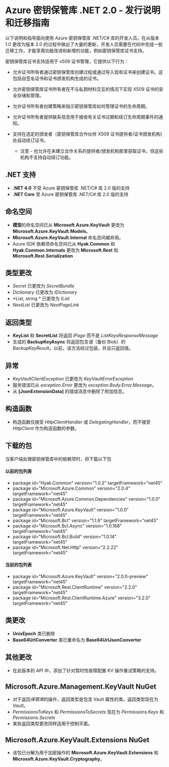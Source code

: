 <properties
   pageTitle="密钥保管库 .NET 2.x API 发行说明 | Azure"
   description=".NET 开发人员可使用此 API 来编写 Azure 密钥保管库的代码"
   services="key-vault"
   documentationCenter=""
   authors="BrucePerlerMS"
   manager="mbaldwin"
   editor="bruceper" />  

<tags
   ms.service="key-vault"
   ms.devlang="CSharp"
   ms.topic="article"
   ms.tgt_pltfrm="na"
   ms.workload="identity"
   ms.date="10/07/2016"
   ms.author="bruceper" 
   wacn.date="11/22/2016"/>  


# Azure 密钥保管库 .NET 2.0 - 发行说明和迁移指南

以下说明和指导面向使用 Azure 密钥保管库 .NET/C# 库的开发人员。在从版本 1.0 更改为版本 2.0 的过程中做出了大量的更新，开发人员需要在代码中完成一些迁移工作，才能享用功能改进和新增的功能，例如密钥保管库证书支持。

密钥保管库证书支持适用于 x509 证书管理，它提供以下行为：

-   允许证书所有者通过密钥保管库创建过程或通过导入现有证书来创建证书。这包括自签名证书和证书颁发机构生成的证书。

- 允许密钥保管库证书所有者在不与私钥材料交互的情况下实现 X509 证书的安全存储和管理。

-   允许证书所有者创建策略来指示密钥保管库如何管理证书的生命周期。

-   允许证书所有者提供联系信息用于接收有关证书过期和续订生命周期事件的通知。

-   支持在选定的颁发者（密钥保管库合作伙伴 X509 证书提供者/证书颁发机构）处自动续订证书。
    - 注意 - 也允许在未建立合作关系的提供者/颁发机构那里获取证书，但这些机构不支持自动续订功能。


## .NET 支持
- **.NET 4.0** 不受 Azure 密钥保管库 .NET/C# 库 2.0 版的支持
- **.NET Core** 受 Azure 密钥保管库 .NET/C# 库 2.0 版的支持

## 命名空间
- **模型**的命名空间已从 **Microsoft.Azure.KeyVault** 更改为 **Microsoft.Azure.KeyVault.Models**。
- **Microsoft.Azure.KeyVault.Internal** 命名空间被弃用。
- Azure SDK 依赖项命名空间已从 **Hyak.Common** 和 **Hyak.Common.Internals** 更改为 **Microsoft.Rest** 和 **Microsoft.Rest.Serialization**


## 类型更改
- *Secret* 已更改为 *SecretBundle*
- *Dictionary* 已更改为 *IDictionary*
- *List<T>, string * 已更改为 *IList<T>*
- *NextList* 已更改为 *NextPageLink*


## 返回类型
- **KeyList** 和 **SecretList** 将返回 *IPage<T>* 而不是 *ListKeysResponseMessage*
- 生成的 **BackupKeyAsync** 将返回包含*值*（备份 Blob）的 *BackupKeyResult*。以前，该方法经过包装，并且只返回值。

## 异常
- *KeyVaultClientException* 已更改为 *KeyVaultErrorException*
- 服务错误已从 *exception.Error* 更改为 *exception.Body.Error.Message*。
- 从 **[JsonExtensionData]** 的错误消息中删除了附加信息。

## 构造函数
- 构造函数仅接受 *HttpClientHandler* 或 *DelegatingHandler*，而不接受 *HttpClient* 作为构造函数的参数。



## 下载的包  
当客户端处理密钥保管库中的依赖项时，将下载以下包
#### 以前的包列表
- package id="Hyak.Common" version="1.0.2" targetFramework="net45"
- package id="Microsoft.Azure.Common" version="2.0.4" targetFramework="net45"
- package id="Microsoft.Azure.Common.Dependencies" version="1.0.0" targetFramework="net45"
- package id="Microsoft.Azure.KeyVault" version="1.0.0" targetFramework="net45"
- package id="Microsoft.Bcl" version="1.1.9" targetFramework="net45"
- package id="Microsoft.Bcl.Async" version="1.0.168" targetFramework="net45"
- package id="Microsoft.Bcl.Build" version="1.0.14" targetFramework="net45"
- package id="Microsoft.Net.Http" version="2.2.22" targetFramework="net45"

#### 当前的包列表
- package id="Microsoft.Azure.KeyVault" version="2.0.0-preview" targetFramework="net45"
- package id="Microsoft.Rest.ClientRuntime" version="2.2.0" targetFramework="net45"
- package id="Microsoft.Rest.ClientRuntime.Azure" version="3.2.0" targetFramework="net45"


## 类更改

- **UnixEpoch** 类已删除
- **Base64UrlConverter** 类已重命名为 **Base64UrlJsonConverter**

## 其他更改

- 在此版本的 API 中，添加了针对暂时性故障配置 KV 操作重试策略的支持。



## Microsoft.Azure.Management.KeyVault NuGet
- 对于返回*保管库*的操作，返回类型是包含 Vault 属性的类。返回类型现在为 *Vault*。
- *PermissionsToKeys* 和 *PermissionsToSecrets* 现在为 *Permissions.Keys* 和 *Permissions.Secrets*
- 某些返回类型更改同样适用于控制平面。

## Microsoft.Azure.KeyVault.Extensions NuGet
- 该包已分解为用于加密操作的 **Microsoft.Azure.KeyVault.Extensions** 和 **Microsoft.Azure.KeyVault.Cryptography**。

<!---HONumber=Mooncake_1114_2016-->

